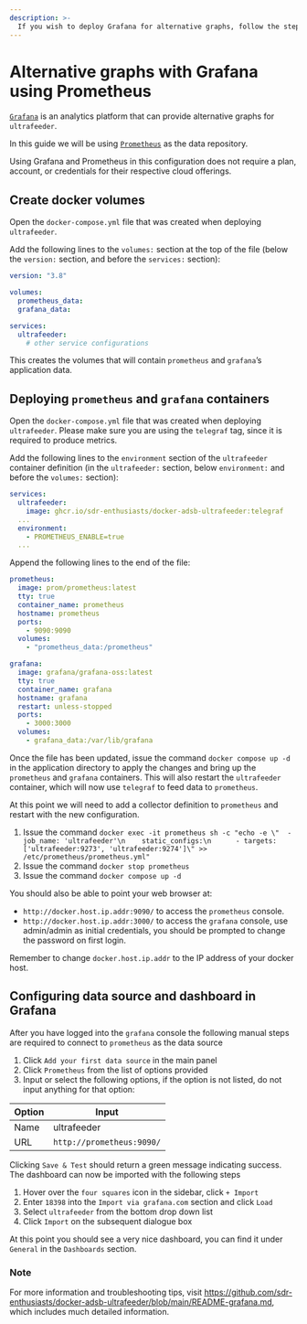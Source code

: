 ```yaml
---
description: >-
  If you wish to deploy Grafana for alternative graphs, follow the steps below.
---
```


# Alternative graphs with Grafana using Prometheus

[`Grafana`](https://grafana.com/) is an analytics platform that can provide alternative graphs for `ultrafeeder`.

In this guide we will be using [`Prometheus`](https://prometheus.io/) as the data repository.

Using Grafana and Prometheus in this configuration does not require a plan, account, or credentials for their respective cloud offerings.

## Create docker volumes

Open the `docker-compose.yml` file that was created when deploying `ultrafeeder`.

Add the following lines to the `volumes:` section at the top of the file \(below the `version:` section, and before the `services:` section\):

```yaml
version: "3.8"

volumes:
  prometheus_data:
  grafana_data:

services:
  ultrafeeder:
    # other service configurations
```

This creates the volumes that will contain `prometheus` and `grafana`’s application data.

## Deploying `prometheus` and `grafana` containers

Open the `docker-compose.yml` file that was created when deploying `ultrafeeder`. Please make sure you are using the `telegraf` tag, since it is required to produce metrics.

Add the following lines to the `environment` section of the `ultrafeeder` container definition \(in the `ultrafeeder:` section, below `environment:` and before the `volumes:` section\):

```yaml
services:
  ultrafeeder:
    image: ghcr.io/sdr-enthusiasts/docker-adsb-ultrafeeder:telegraf
  ...
  environment:
    - PROMETHEUS_ENABLE=true
  ...
```

Append the following lines to the end of the file:

```yaml
prometheus:
  image: prom/prometheus:latest
  tty: true
  container_name: prometheus
  hostname: prometheus
  ports:
    - 9090:9090
  volumes:
    - "prometheus_data:/prometheus"

grafana:
  image: grafana/grafana-oss:latest
  tty: true
  container_name: grafana
  hostname: grafana
  restart: unless-stopped
  ports:
    - 3000:3000
  volumes:
    - grafana_data:/var/lib/grafana
```

Once the file has been updated, issue the command `docker compose up -d` in the application directory to apply the changes and bring up the `prometheus` and `grafana` containers. This will also restart the `ultrafeeder` container, which will now use `telegraf` to feed data to `prometheus`.

At this point we will need to add a collector definition to `prometheus` and restart with the new configuration.

1. Issue the command `docker exec -it prometheus sh -c "echo -e \"  - job_name: 'ultrafeeder'\n    static_configs:\n      - targets: ['ultrafeeder:9273', 'ultrafeeder:9274']\" >> /etc/prometheus/prometheus.yml"`
2. Issue the command `docker stop prometheus`
3. Issue the command `docker compose up -d`

You should also be able to point your web browser at:

- `http://docker.host.ip.addr:9090/` to access the `prometheus` console.
- `http://docker.host.ip.addr:3000/` to access the `grafana` console, use admin/admin as initial credentials, you should be prompted to change the password on first login.

Remember to change `docker.host.ip.addr` to the IP address of your docker host.

## Configuring data source and dashboard in Grafana

After you have logged into the `grafana` console the following manual steps are required to connect to `prometheus` as the data source

1. Click `Add your first data source` in the main panel
2. Click `Prometheus` from the list of options provided
3. Input or select the following options, if the option is not listed, do not input anything for that option:

| Option | Input                     |
| ------ | ------------------------- |
| Name   | ultrafeeder               |
| URL    | `http://prometheus:9090/` |

Clicking `Save & Test` should return a green message indicating success. The dashboard can now be imported with the following steps

1. Hover over the `four squares` icon in the sidebar, click `+ Import`
2. Enter `18398` into the `Import via grafana.com` section and click `Load`
3. Select `ultrafeeder` from the bottom drop down list
4. Click `Import` on the subsequent dialogue box

At this point you should see a very nice dashboard, you can find it under `General` in the `Dashboards` section.

### Note

For more information and troubleshooting tips, visit https://github.com/sdr-enthusiasts/docker-adsb-ultrafeeder/blob/main/README-grafana.md, which includes much detailed information. 